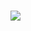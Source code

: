# [![](https://cdn.donmai.us/original/60/ad/__hoshino_and_hoshino_blue_archive_drawn_by_tenuwi__60ad8f47c896460702896873aaae7941.gif)](https://danbooru.donmai.us/posts/6104243?q=d-art)
